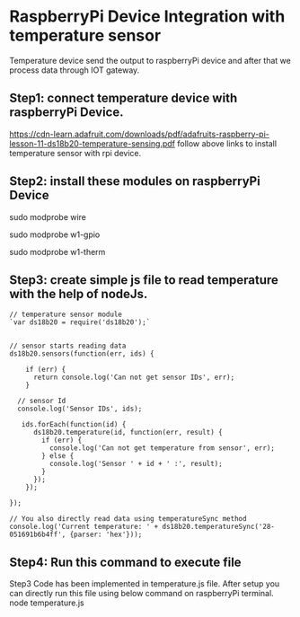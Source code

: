# RaspberryPi Device Integration with temperature sensor

Temperature device send the output to raspberryPi device and after that we process data through IOT gateway. 

## Step1: connect temperature device with raspberryPi Device.
https://cdn-learn.adafruit.com/downloads/pdf/adafruits-raspberry-pi-lesson-11-ds18b20-temperature-sensing.pdf
follow above links to install temperature sensor with rpi device.


## Step2: install these modules on raspberryPi Device 

sudo modprobe wire

sudo modprobe w1-gpio

sudo modprobe w1-therm


## Step3: create simple js file to read temperature with the help of nodeJs.

```
// temperature sensor module 
`var ds18b20 = require('ds18b20');`


// sensor starts reading data
ds18b20.sensors(function(err, ids) {

    if (err) {
      return console.log('Can not get sensor IDs', err);
    }

  // sensor Id
  console.log('Sensor IDs', ids);

   ids.forEach(function(id) {
      ds18b20.temperature(id, function(err, result) {
        if (err) {
          console.log('Can not get temperature from sensor', err);
        } else {
          console.log('Sensor ' + id + ' :', result);
        }
      });
    });

});

// You also directly read data using temperatureSync method
console.log('Current temperature: ' + ds18b20.temperatureSync('28-051691b6b4ff', {parser: 'hex'}));
```
## Step4: Run this command to execute file 
Step3 Code has been implemented in temperature.js file. After setup you can directly run this file using below command on raspberryPi terminal.
node temperature.js


